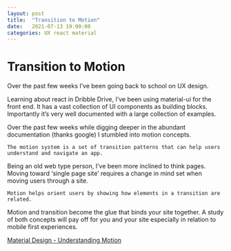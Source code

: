 ```yaml
---
layout: post
title:  "Transition to Motion"
date:   2021-07-13 19:00:00
categories: UX react material
---
```

# Transition to Motion

Over the past few weeks I’ve been going back to school on UX design. 

Learning about react in Dribble Drive, I’ve been using material-ui for the front end. It has a vast collection of UI components as building blocks.  Importantly it’s very well documented with a large collection of examples.

Over the past few weeks while digging deeper in the abundant documentation (thanks google) I stumbled into motion concepts.

`The motion system is a set of transition patterns that can help users understand and navigate an app.`

Being an old web type person, I’ve been more inclined to think pages. Moving toward ‘single page site’ requires a change in mind set when moving users through a site. 

`Motion helps orient users by showing how elements in a transition are related.`

Motion and transition become the glue that binds your site together. A study of both concepts will pay off for you and your site especially in relation to mobile first experiences.

[Material Design - Understanding Motion](https://material.io/design/motion/understanding-motion.html)
